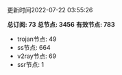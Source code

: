 更新时间2022-07-22 03:55:26

**总订阅: 73**
**总节点: 3456**
**有效节点: 783**
- trojan节点: 49
- ss节点: 664
- v2ray节点: 69
- ssr节点: 1
